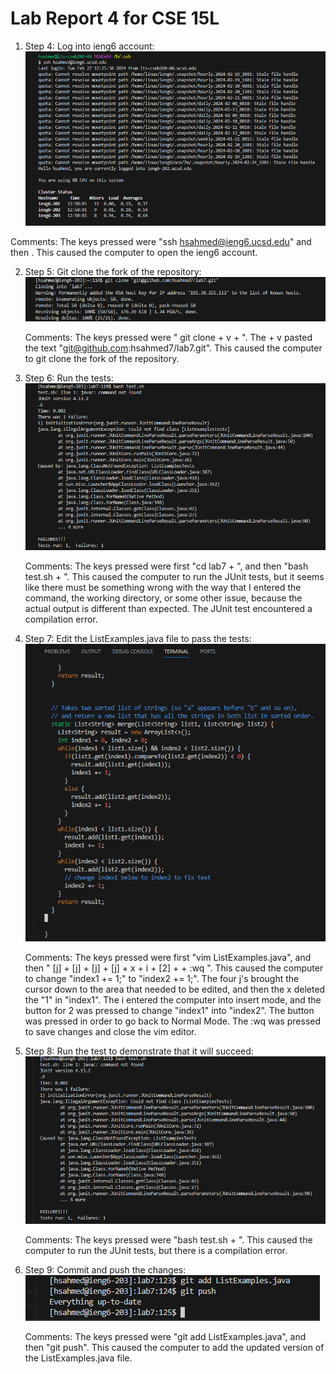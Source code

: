 # Lab Report 4 for CSE 15L
1) Step 4: Log into ieng6 account:
   ![Image](lab7,cse15Lscreenshot1.png)


Comments: The keys pressed were "ssh hsahmed@ieng6.ucsd.edu" and then <enter>. This caused the computer to open the ieng6 account.

2) Step 5: Git clone the fork of the repository:
   ![Image](lab7,cse15Lscreenshot2.png)


   Comments: The keys pressed were " git clone <ctrl> + v + <enter>". The <ctrl> + v pasted the text "git@github.com:hsahmed7/lab7.git". This caused the computer to git clone the fork of the repository.

3) Step 6: Run the tests:
   ![Image](lab7,cse15Lscreenshot3.png)

   Comments: The keys pressed were first "cd lab7 + <enter>", and then "bash test.sh + <enter>". This caused the computer to run the JUnit tests, but it seems like there must be something wrong with the way that I entered the command, the working directory, or some other issue, because the actual output is different than expected. The JUnit test encountered a compilation error.


4) Step 7: Edit the ListExamples.java file to pass the tests:
   ![Image](lab7,cse15Lscreenshot4.png)

   Comments: The keys pressed were first "vim ListExamples.java", and then " [j] + [j] + [j] + [j] + x + i + [2] + <esc> + :wq ". This caused the computer to change "index1 += 1;" to "index2 += 1;". The four j's brought the cursor down to the area that needed to be edited, and then the x deleted the "1" in "index1". The i entered the computer into insert mode, and the button for 2 was pressed to change "index1" into "index2". The <esc> button was pressed in order to go back to Normal Mode. The :wq was pressed to save changes and close the vim editor.


5) Step 8: Run the test to demonstrate that it will succeed:
   ![Image](lab7,cse15Lscreenshot5.png)

   Comments: The keys pressed were "bash test.sh + <enter>". This caused the computer to run the JUnit tests, but there is a compilation error.


6) Step 9: Commit and push the changes:
   ![Image](lab7,cse15Lscreenshot6.png)

   Comments: The keys pressed were "git add ListExamples.java", and then "git push". This caused the computer to add the updated version of the ListExamples.java file.
